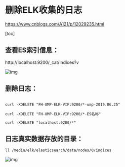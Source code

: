 # 删除ELK收集的日志

https://www.cnblogs.com/A121/p/12029235.html

[toc]

## 查看ES索引信息：

http://localhost:9200/_cat/indices?v

![img](https://img2018.cnblogs.com/i-beta/1413093/201912/1413093-20191212150101025-1248654246.jpg)

##  删除日志：


```

curl -XDELETE "FH-UMP-ELK-VIP:9200/*-ump-2019.06.25"

curl -XDELETE "FH-UMP-ELK-VIP:9200/*-ES名称"
```

```
curl -XDELETE "localhost:9200/*"
```


## 日志真实数据存放的目录：


```
ll /media/elk/elasticsearch/data/nodes/0/indices
```


![img](https://img2018.cnblogs.com/i-beta/1413093/201912/1413093-20191212150324177-443295741.jpg)